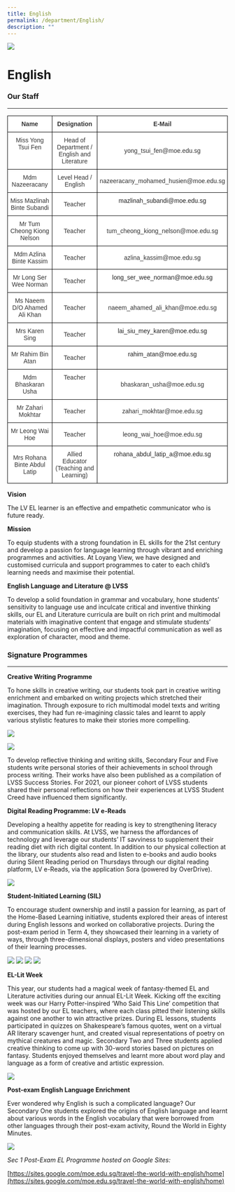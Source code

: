 ```yaml
---
title: English
permalink: /department/English/
description: ""
---
```


![](/images/Banner.jpg)

English
=======

### Our Staff
---------

<style type="text/css">
.tg  {border-collapse:collapse;border-spacing:0;}
.tg td{border-color:black;border-style:solid;border-width:1px;font-family:Arial, sans-serif;font-size:14px;
  overflow:hidden;padding:10px 5px;word-break:normal;}
.tg th{border-color:black;border-style:solid;border-width:1px;font-family:Arial, sans-serif;font-size:14px;
  font-weight:normal;overflow:hidden;padding:10px 5px;word-break:normal;}
.tg .tg-tlx9{background-color:#FFF;color:#333;text-align:center;vertical-align:top}
.tg .tg-apyk{background-color:#FFF;color:#333;font-weight:bold;text-align:center;vertical-align:top}
.tg .tg-2rp9{background-color:#FFF;color:#333;text-align:center;vertical-align:middle}
.tg .tg-7ohh{background-color:#FFF;color:rgba(0, 0, 0, 0.87);text-align:center;vertical-align:top}
</style>
<table class="tg">
<thead>
  <tr>
    <th class="tg-apyk">Name</th>
    <th class="tg-apyk"> Designation</th>
    <th class="tg-apyk"> E-Mail</th>
  </tr>
</thead>
<tbody>
  <tr>
    <td class="tg-tlx9"><span style="color:inherit;background-color:transparent">Miss Yong Tsui Fen</span></td>
    <td class="tg-2rp9"><span style="color:inherit;background-color:transparent">Head of Department / English and Literature</span></td>
    <td class="tg-2rp9"><span style="color:inherit;background-color:transparent">yong_tsui_fen@moe.edu.sg</span></td>
  </tr>
  <tr>
    <td class="tg-tlx9">Mdm Nazeeracany</td>
    <td class="tg-2rp9"><span style="color:inherit;background-color:transparent">Level Head / English</span></td>
    <td class="tg-2rp9"><span style="color:inherit;background-color:transparent"> nazeeracany_mohamed_husien@moe.edu.sg</span></td>
  </tr>
  <tr>
    <td class="tg-tlx9">Miss Mazlinah Binte Subandi</td>
    <td class="tg-2rp9"><span style="color:inherit;background-color:transparent">Teacher</span></td>
    <td class="tg-7ohh"><span style="color:rgba(0, 0, 0, 0.87)">mazlinah_subandi@moe.edu.sg</span> <span style="color:inherit;background-color:transparent"> </span></td>
  </tr>
  <tr>
    <td class="tg-tlx9">Mr Tum Cheong Kiong Nelson</td>
    <td class="tg-2rp9"><span style="color:inherit;background-color:transparent">Teacher</span></td>
    <td class="tg-2rp9"><span style="color:inherit;background-color:transparent"> tum_cheong_kiong_nelson@moe.edu.sg</span></td>
  </tr>
  <tr>
    <td class="tg-tlx9">Mdm Azlina Binte Kassim</td>
    <td class="tg-2rp9"><span style="color:inherit;background-color:transparent">Teacher</span></td>
    <td class="tg-2rp9"><span style="color:inherit;background-color:transparent"> azlina_kassim@moe.edu.sg</span></td>
  </tr>
  <tr>
    <td class="tg-tlx9">Mr Long Ser Wee Norman</td>
    <td class="tg-2rp9"><span style="color:inherit;background-color:transparent">Teacher</span></td>
    <td class="tg-7ohh"><span style="color:rgba(0, 0, 0, 0.87)">long_ser_wee_norman@moe.edu.sg</span> <span style="color:inherit;background-color:transparent"> </span></td>
  </tr>
  <tr>
    <td class="tg-tlx9">Ms Naeem D/O Ahamed Ali Khan</td>
    <td class="tg-2rp9"><span style="color:inherit;background-color:transparent"> Teacher</span></td>
    <td class="tg-2rp9"><span style="color:inherit;background-color:transparent"> naeem_ahamed_ali_khan@moe.edu.sg</span></td>
  </tr>
  <tr>
    <td class="tg-tlx9">Mrs Karen Sing</td>
    <td class="tg-2rp9"><span style="color:inherit;background-color:transparent"> Teacher</span></td>
    <td class="tg-7ohh"><span style="color:rgba(0, 0, 0, 0.87)">lai_siu_mey_karen@moe.edu.sg</span> <span style="color:inherit;background-color:transparent"> </span></td>
  </tr>
  <tr>
    <td class="tg-tlx9">Mr Rahim Bin Atan</td>
    <td class="tg-2rp9"><span style="color:inherit;background-color:transparent">Teacher</span></td>
    <td class="tg-7ohh"><span style="color:rgba(0, 0, 0, 0.87)">rahim_atan@moe.edu.sg</span> <span style="color:inherit;background-color:transparent"> </span></td>
  </tr>
  <tr>
    <td class="tg-tlx9">Mdm Bhaskaran Usha</td>
    <td class="tg-tlx9">Teacher</td>
    <td class="tg-2rp9"><span style="color:inherit;background-color:transparent"> bhaskaran_usha@moe.edu.sg</span></td>
  </tr>
  <tr>
    <td class="tg-tlx9"><span style="color:inherit;background-color:transparent"> Mr Zahari Mokhtar</span></td>
    <td class="tg-2rp9"><span style="color:inherit;background-color:transparent">Teacher</span></td>
    <td class="tg-2rp9"><span style="color:inherit;background-color:transparent"> zahari_mokhtar@moe.edu.sg           </span></td>
  </tr>
  <tr>
    <td class="tg-2rp9"><span style="color:inherit;background-color:transparent"> Mr Leong Wai Hoe</span><br></td>
    <td class="tg-2rp9"><span style="color:inherit;background-color:transparent">Teacher</span></td>
    <td class="tg-2rp9"><span style="color:inherit;background-color:transparent"> leong_wai_hoe@moe.edu.sg</span></td>
  </tr>
  <tr>
    <td class="tg-2rp9"><span style="color:inherit;background-color:transparent">Mrs Rohana Binte Abdul Latip</span><br></td>
    <td class="tg-2rp9"><span style="color:inherit;background-color:transparent">Allied Educator (Teaching and Learning)</span></td>
    <td class="tg-7ohh"><span style="color:rgba(0, 0, 0, 0.87)">rohana_abdul_latip_a@moe.edu.sg           </span></td>
  </tr>
</tbody>
</table>

**Vision**  

The LV EL learner is an effective and empathetic communicator who is future ready.  

**Mission**

To equip students with a strong foundation in EL skills for the 21st century and develop a passion for language learning through vibrant and enriching programmes and activities. At Loyang View, we have designed and customised curricula and support programmes to cater to each child’s learning needs and maximise their potential.  
  

**English Language and Literature @ LVSS**

To develop a solid foundation in grammar and vocabulary, hone students’ sensitivity to language use and inculcate critical and inventive thinking skills, our EL and Literature curricula are built on rich print and multimodal materials with imaginative content that engage and stimulate students’ imagination, focusing on effective and impactful communication as well as exploration of character, mood and theme. 

### Signature Programmes
--------------------

**Creative Writing Programme**
  
To hone skills in creative writing, our students took part in creative writing enrichment and embarked on writing projects which stretched their imagination. Through exposure to rich multimodal model texts and writing exercises, they had fun re-imagining classic tales and learnt to apply various stylistic features to make their stories more compelling.

![](/images/EL01.png)

![](/images/EL02.png)

To develop reflective thinking and writing skills, Secondary Four and Five students write personal stories of their achievements in school through process writing. Their works have also been published as a compilation of LVSS Success Stories. For 2021, our pioneer cohort of LVSS students shared their personal reflections on how their experiences at LVSS Student Creed have influenced them significantly.  
  
**Digital Reading Programme: LV e-Reads**  

Developing a healthy appetite for reading is key to strengthening literacy and communication skills. At LVSS, we harness the affordances of technology and leverage our students’ IT savviness to supplement their reading diet with rich digital content. In addition to our physical collection at the library, our students also read and listen to e-books and audio books during Silent Reading period on Thursdays through our digital reading platform, LV e-Reads, via the application Sora (powered by OverDrive).

![](/images/EL03.png)

**Student-Initiated Learning (SIL)**  

To encourage student ownership and instil a passion for learning, as part of the Home-Based Learning initiative, students explored their areas of interest during English lessons and worked on collaborative projects. During the post-exam period in Term 4, they showcased their learning in a variety of ways, through three-dimensional displays, posters and video presentations of their learning processes.

![](/images/EL10.png)
![](/images/EL11.png)
![](/images/EL12.jpeg)
![](/images/EL13.png)

**EL-Lit Week**  

This year, our students had a magical week of fantasy-themed EL and Literature activities during our annual EL-Lit Week. Kicking off the exciting week was our Harry Potter-inspired ‘Who Said This Line’ competition that was hosted by our EL teachers, where each class pitted their listening skills against one another to win attractive prizes. During EL lessons, students participated in quizzes on Shakespeare’s famous quotes, went on a virtual AR literary scavenger hunt, and created visual representations of poetry on mythical creatures and magic. Secondary Two and Three students applied creative thinking to come up with 30-word stories based on pictures on fantasy. Students enjoyed themselves and learnt more about word play and language as a form of creative and artistic expression.

![](/images/EL05.png)

**Post-exam English Language Enrichment**    
  
Ever wondered why English is such a complicated language? Our Secondary One students explored the origins of English language and learnt about various words in the English vocabulary that were borrowed from other languages through their post-exam activity, Round the World in Eighty Minutes.

![](/images/EL06.jpeg)


_Sec 1 Post-Exam EL Programme hosted on Google Sites:_

[https://sites.google.com/moe.edu.sg/travel-the-world-with-english/home](https://sites.google.com/moe.edu.sg/travel-the-world-with-english/home)